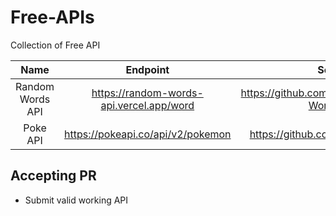 # Free-APIs
Collection of Free API

**Name**|**Endpoint**|**Source**
:-----:|:-----:|:------:
| Random Words API   |  https://random-words-api.vercel.app/word  | https://github.com/mcnaveen/Random-Words-API |
| Poke API | https://pokeapi.co/api/v2/pokemon | https://github.com/PokeAPI/pokeapi |

## Accepting PR
- Submit valid working API
